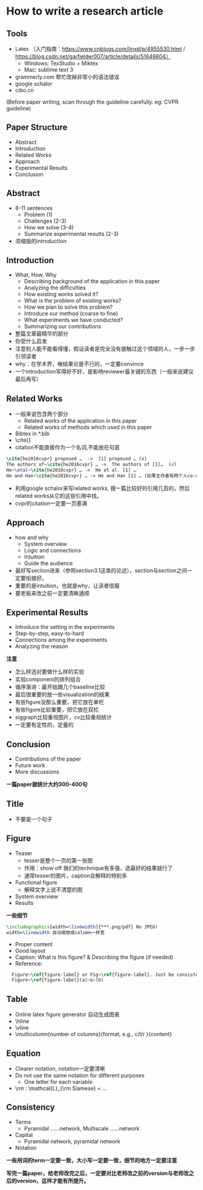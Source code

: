 # How to write a research article
## Tools
- Latex
  （入门指南：https://www.cnblogs.com/linxd/p/4955530.html / https://blog.csdn.net/garfielder007/article/details/51646604）
  - Windows: TexStudio + Miktex
  - Mac: sublime text 3
- grammerly.com
  帮忙改掉非常小的语法错误
- google schalor
- cibo.cn

(Before paper writing, scan through the guideline carefully. eg: CVPR guideline)

## Paper Structure
- Abstract
- Introduction
- Related Works
- Approach
- Experimental Results
- Conclusion

## Abstract
- 8-11 sentences
  - Problem (1)
  - Challenges (2-3)
  - How we solve (3-4)
  - Summarize experimental results (2-3)
- 浓缩版的introduction

## Introduction
- What, How, Why
  - Describing background of the application in this paper
  - Analyzing the difficulties
  - How existing works solved it?
  - What is the problem of existing works?
  - How we plan to solve this problem?
  - Introduce our method (coarse to fine)
  - What experiments we have conducted?
  - Summarizing our contributions
- 整篇文章最精华的部分
- 你受什么启发
- 注意别人能不能看得懂，假设读者是完全没有接触过这个领域的人，一步一步引领读者
- why：在学术界，唯结果论是不行的，一定要convince
- 一个introduction写得好不好，是影响reviewer最关键的东西（一般来说建议最后再写）

## Related Works
- 一般来说包含两个部分
  - Related works of the application in this paper
  - Related works of methods which used in this paper
- Bibtex in *.bib
- \cite{}
- citation不能直接作为一个名词,不能放在句首
```Latex
\cite{he2016cvpr} proposed …  ->  [1] proposed … (x)
The authors of~\cite{he2016cvpr} … ->  The authors of [1]…  (√)
He~\etal~\cite{he2016cvpr} … ->  He et al. [1] …
He and Han~\cite{he2016cvpr} … -> He and Han [1] … (如果主作者有两个人co-auther)
```
- 利用google schalor来写related works, 搜一篇比较好的引用几百的，然后related works从它的这些引用中找。
- cvpr的citation一定要一页塞满

## Approach
- how and why
  - System overview
  - Logic and connections 
  - Intuition
  - Guide the audience
- 最好写section进来（参照section3.1这类的论述），section与section之间一定要衔接好。
- 重要的是intuition，也就是why，让读者信服
- 要老板来改之前一定要清晰通顺

## Experimental Results
- Introduce the setting in the experiments
- Step-by-step, easy-to-hard
- Connections among the experiments
- Analyzing the reason

**注意**
- 怎么样选对要做什么样的实验
- 实验component的排列组合
- 循序渐进：最开始跟几个baseline比较
- 最后很重要的放一些visualization的结果
- 有些figure没那么重要，把它放在单栏
- 有些figure比较重要，把它放在双栏
- siggraph比较重视图片，cv比较重视统计
- 一定要有定性的，定量的

## Conclusion
- Contributions of the paper
- Future work
- More discussions

**一篇paper据统计大约300-400句**

## Title
- 不要是一个句子

## Figure
- Teaser
  - tesser是整个一页的第一张图
  - 作用：show off 我们的technique有多强，选最好的结果就行了
  - 通常tesser的图片，caption会解释的特别多
- Functional figure
  - 解释文字上说不清楚的图
- System overview
- Results

**一些细节**
```Latex
\includegraphics[width=\linewidth]{***.png/pdf} No JPEG!
width=\linewidth 自动缩放成column一样宽
```
- Proper content
- Good layout
- Caption: What is this figure? & Describing the figure (if needed)
- Reference:
```Latex
  Figure~\ref{figure-label} or Fig~\ref{figure-label}. Just be consistent. 
  Figure~\ref{figure-label}(a)~&~(b)
```
## Table
- Online latex figure generator 自动生成图表
- \hline
- \vline
- \multicolumn{number of columns}{format, e.g., c/l/r }{content}

## Equation
- Clearer notation, notation一定要清晰
- Do not use the same notation for different purposes
  - One letter for each variable
- \rm : \mathcal{L}_{\rm Siamese} = …

## Consistency
- Terms
  - Pyramidal ……network, Multiscale ……network 
- Capital
  - Pyramidal network, pyramidal network
- Notation

**一些用词的term一定要一致，大小写一定要一致，细节的地方一定要注意**

**写完一篇paper，给老师改完之后，一定要对比老师改之前的version与老师改之后的version，这样才能有所提升。**
